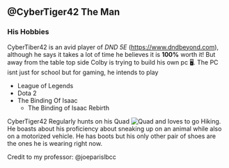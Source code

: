 ## @CyberTiger42 The Man
### His Hobbies

  CyberTiber42 is an avid player of *DND 5E* (https://www.dndbeyond.com), although he says it takes a lot of time he believes it is **100%** worth it! But away from the table top side Colby is trying to build his own pc :desktop_computer:. The PC isnt just for school but for gaming, he intends to play 
- League of Legends
- Dota 2
- The Binding Of Isaac
  - The Binding of Isaac Rebirth
  
CyberTiger42 Regularly hunts on his Quad ![Quad](https://www.razor.com/wp-content/uploads/2018/01/dirtquad_bk_product.png) and loves to go Hiking. He boasts about his proficiency about sneaking up on an animal while also on a motorized vehicle. He has boots but his only other pair of shoes are the ones he is wearing right now.

Credit to my professor: @joeparislbcc
